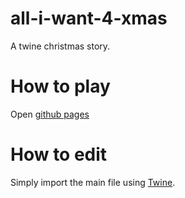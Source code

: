 # all-i-want-4-xmas

A twine christmas story.

# How to play

Open [github pages](https://amplejoe.github.io/all-i-want-4-xmas/)

# How to edit

Simply import the main file using [Twine](https://twinery.org/).

